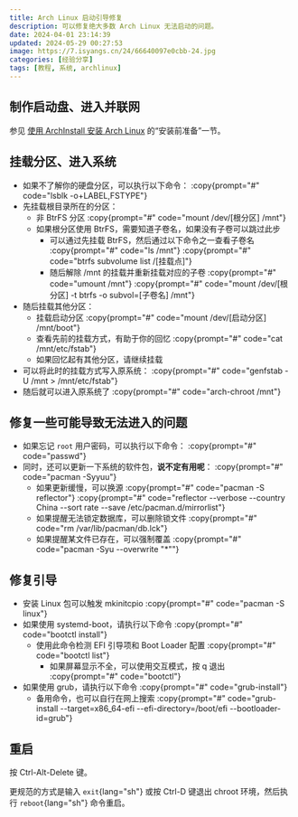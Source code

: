 ```yaml
---
title: Arch Linux 启动引导修复
description: 可以修复绝大多数 Arch Linux 无法启动的问题。
date: 2024-04-01 23:14:39
updated: 2024-05-29 00:27:53
image: https://7.isyangs.cn/24/66640097e0cbb-24.jpg
categories: [经验分享]
tags: [教程, 系统, archlinux]
---
```


## 制作启动盘、进入并联网

参见 [使用 ArchInstall 安装 Arch Linux](/2023/archinstall-guide) 的“安装前准备”一节。

## 挂载分区、进入系统

- 如果不了解你的硬盘分区，可以执行以下命令：
  :copy{prompt="#" code="lsblk -o+LABEL,FSTYPE"}
- 先挂载根目录所在的分区：
  - 非 BtrFS 分区
    :copy{prompt="#" code="mount /dev/[根分区] /mnt"}
  - 如果根分区使用 BtrFS，需要知道子卷名，如果没有子卷可以跳过此步
    - 可以通过先挂载 BtrFS，然后通过以下命令之一查看子卷名
      :copy{prompt="#" code="ls /mnt"}
      :copy{prompt="#" code="btrfs subvolume list /[挂载点]"}
    - 随后解除 /mnt 的挂载并重新挂载对应的子卷
      :copy{prompt="#" code="umount /mnt"}
      :copy{prompt="#" code="mount /dev/[根分区] -t btrfs -o subvol=[子卷名] /mnt"}
- 随后挂载其他分区：
  - 挂载启动分区
    :copy{prompt="#" code="mount /dev/[启动分区] /mnt/boot"}
  - 查看先前的挂载方式，有助于你的回忆
    :copy{prompt="#" code="cat /mnt/etc/fstab"}
  - 如果回忆起有其他分区，请继续挂载
- 可以将此时的挂载方式写入原系统：
  :copy{prompt="#" code="genfstab -U /mnt > /mnt/etc/fstab"}
- 随后就可以进入原系统了
  :copy{prompt="#" code="arch-chroot /mnt"}

## 修复一些可能导致无法进入的问题

- 如果忘记 `root` 用户密码，可以执行以下命令：
  :copy{prompt="#" code="passwd"}
- 同时，还可以更新一下系统的软件包，**说不定有用呢**：
  :copy{prompt="#" code="pacman -Syyuu"}
  - 如果更新缓慢，可以换源
  :copy{prompt="#" code="pacman -S reflector"}
  :copy{prompt="#" code="reflector --verbose --country China --sort rate --save /etc/pacman.d/mirrorlist"}
  - 如果提醒无法锁定数据库，可以删除锁文件
  :copy{prompt="#" code="rm /var/lib/pacman/db.lck"}
  - 如果提醒某文件已存在，可以强制覆盖
  :copy{prompt="#" code="pacman -Syu --overwrite &quot;*&quot;"}

## 修复引导

- 安装 Linux 包可以触发 mkinitcpio
  :copy{prompt="#" code="pacman -S linux"}
- 如果使用 systemd-boot，请执行以下命令
  :copy{prompt="#" code="bootctl install"}
  - 使用此命令检测 EFI 引导项和 Boot Loader 配置
  :copy{prompt="#" code="bootctl list"}
    - 如果屏幕显示不全，可以使用交互模式，按 q 退出
    :copy{prompt="#" code="bootctl"}
- 如果使用 grub，请执行以下命令
  :copy{prompt="#" code="grub-install"}
  - 备用命令，也可以自行在网上搜索
  :copy{prompt="#" code="grub-install --target=x86_64-efi --efi-directory=/boot/efi --bootloader-id=grub"}

## 重启

按 Ctrl-Alt-Delete 键。

更规范的方式是输入 `exit`{lang="sh"} 或按 Ctrl-D 键退出 chroot 环境，然后执行 `reboot`{lang="sh"} 命令重启。

